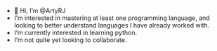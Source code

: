 - 👋 Hi, I’m @ArtyRJ
- I’m interested in mastering at least one programming language, and looking to better understand languages I have already worked with.
- I’m currently interested in learning python.
- I’m not quite yet looking to collaborate.


<!---
ArtyRJ/ArtyRJ is a ✨ special ✨ repository because its `README.md` (this file) appears on your GitHub profile.
You can click the Preview link to take a look at your changes.
--->
